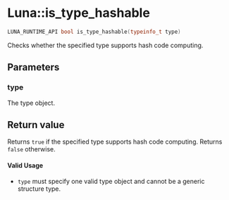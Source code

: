 # Luna::is_type_hashable

```c++
LUNA_RUNTIME_API bool is_type_hashable(typeinfo_t type)
```

Checks whether the specified type supports hash code computing. 



## Parameters
### type
The type object. 

## Return value
Returns `true` if the specified type supports hash code computing. Returns `false` otherwise. 

#### Valid Usage
* `type` must specify one valid type object and cannot be a generic structure type. 

